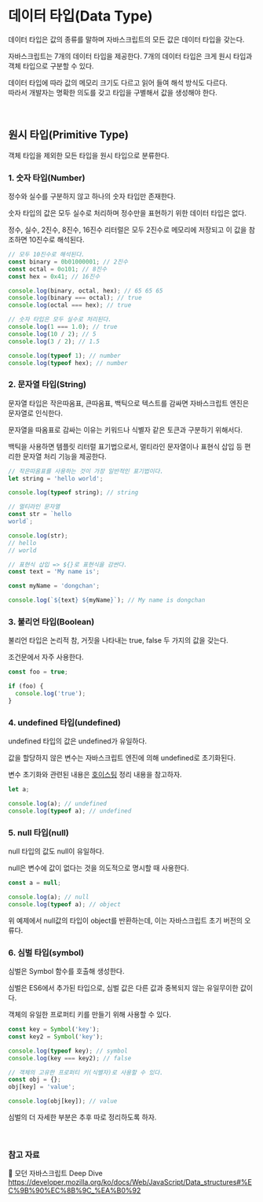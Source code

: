 # 데이터 타입(Data Type)

데이터 타입은 값의 종류를 말하며 자바스크립트의 모든 값은 데이터 타입을 갖는다.

자바스크립트는 7개의 데이터 타입을 제공한다. 7개의 데이터 타입은 크게 원시 타입과 객체 타입으로 구분할 수 있다.

데이터 타입에 따라 값의 메모리 크기도 다르고 읽어 들여 해석 방식도 다르다.<br>
따라서 개발자는 명확한 의도를 갖고 타입을 구별해서 값을 생성해야 한다.

<br>

## 원시 타입(Primitive Type)

객체 타입을 제외한 모든 타입을 원시 타입으로 분류한다.

### 1. 숫자 타입(Number)

정수와 실수를 구분하지 않고 하나의 숫자 타입만 존재한다.

숫자 타입의 값은 모두 실수로 처리하며 정수만을 표현하기 위한 데이터 타입은 없다.

정수, 실수, 2진수, 8진수, 16진수 리터럴은 모두 2진수로 메모리에 저장되고 이 값을 참조하면 10진수로 해석된다.

```js
// 모두 10진수로 해석된다.
const binary = 0b01000001; // 2진수
const octal = 0o101; // 8진수
const hex = 0x41; // 16진수

console.log(binary, octal, hex); // 65 65 65
console.log(binary === octal); // true
console.log(octal === hex); // true

// 숫자 타입은 모두 실수로 처리된다.
console.log(1 === 1.0); // true
console.log(10 / 2); // 5
console.log(3 / 2); // 1.5

console.log(typeof 1); // number
console.log(typeof hex); // number
```

### 2. 문자열 타입(String)

문자열 타입은 작은따옴표, 큰따옴표, 백틱으로 텍스트를 감싸면 자바스크립트 엔진은 문자열로 인식한다.

문자열을 따옴표로 감싸는 이유는 키워드나 식별자 같은 토큰과 구분하기 위해서다.

백틱을 사용하면 템플릿 리터럴 표기법으로서, 멀티라인 문자열이나 표현식 삽입 등 편리한 문자열 처리 기능을 제공한다.

```js
// 작은따옴표를 사용하는 것이 가장 일반적인 표기법이다.
let string = 'hello world';

console.log(typeof string); // string

// 멀티라인 문자열
const str = `hello
world`;

console.log(str);
// hello
// world

// 표현식 삽입 => ${}로 표현식을 감싼다.
const text = 'My name is';

const myName = 'dongchan';

console.log(`${text} ${myName}`); // My name is dongchan
```

### 3. 불리언 타입(Boolean)

불리언 타입은 논리적 참, 거짓을 나타내는 true, false 두 가지의 값을 갖는다.

조건문에서 자주 사용한다.

```js
const foo = true;

if (foo) {
  console.log('true');
}
```

### 4. undefined 타입(undefined)

undefined 타입의 값은 undefined가 유일하다.

값을 할당하지 않은 변수는 자바스크립트 엔진에 의해 undefined로 초기화된다.

변수 초기화와 관련된 내용은 [호이스팅](https://github.com/chanyDev/TIL/blob/main/JavaScript/%ED%98%B8%EC%9D%B4%EC%8A%A4%ED%8C%85.md) 정리 내용을 참고하자.

```js
let a;

console.log(a); // undefined
console.log(typeof a); // undefined
```

### 5. null 타입(null)

null 타입의 값도 null이 유일하다.

null은 변수에 값이 없다는 것을 의도적으로 명시할 때 사용한다.

```js
const a = null;

console.log(a); // null
console.log(typeof a); // object
```

위 예제에서 null값의 타입이 object를 반환하는데, 이는 자바스크립트 초기 버전의 오류다.

### 6. 심벌 타입(symbol)

심벌은 Symbol 함수를 호출해 생성한다.

심벌은 ES6에서 추가된 타입으로, 심벌 값은 다른 값과 중복되지 않는 유일무이한 값이다.

객체의 유일한 프로퍼티 키를 만들기 위해 사용할 수 있다.

```js
const key = Symbol('key');
const key2 = Symbol('key');

console.log(typeof key); // symbol
console.log(key === key2); // false

// 객체의 고유한 프로퍼티 키(식별자)로 사용할 수 있다.
const obj = {};
obj[key] = 'value';

console.log(obj[key]); // value
```

심벌의 더 자세한 부분은 추후 따로 정리하도록 하자.

<br>

### 참고 자료

📙 모던 자바스크립트 Deep Dive <br>
https://developer.mozilla.org/ko/docs/Web/JavaScript/Data_structures#%EC%9B%90%EC%8B%9C_%EA%B0%92
